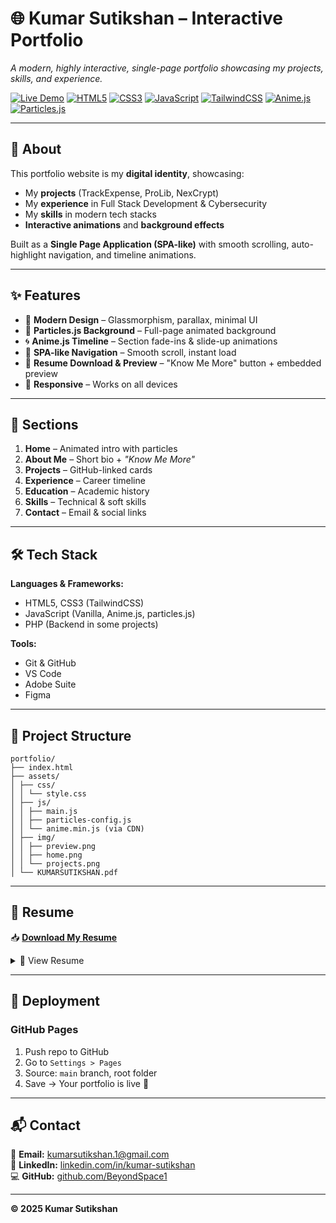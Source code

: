 # 🌐 Kumar Sutikshan – Interactive Portfolio
 
*A modern, highly interactive, single-page portfolio showcasing my projects, skills, and experience.*

[![Live Demo](https://img.shields.io/badge/Live_Demo-Click_Here-brightgreen?style=for-the-badge)](https://beyondspace1.github.io/portfolio/)
[![HTML5](https://img.shields.io/badge/HTML5-orange?logo=html5&logoColor=white)]()
[![CSS3](https://img.shields.io/badge/CSS3-blue?logo=css3&logoColor=white)]()
[![JavaScript](https://img.shields.io/badge/JavaScript-yellow?logo=javascript&logoColor=black)]()
[![TailwindCSS](https://img.shields.io/badge/TailwindCSS-38BDF8?logo=tailwindcss&logoColor=white)]()
[![Anime.js](https://img.shields.io/badge/Anime.js-red?logo=javascript&logoColor=white)]()
[![Particles.js](https://img.shields.io/badge/Particles.js-purple?logo=javascript&logoColor=white)]()

---

## 📜 About

This portfolio website is my **digital identity**, showcasing:
- My **projects** (TrackExpense, ProLib, NexCrypt)
- My **experience** in Full Stack Development & Cybersecurity
- My **skills** in modern tech stacks
- **Interactive animations** and **background effects**

Built as a **Single Page Application (SPA-like)** with smooth scrolling, auto-highlight navigation, and timeline animations.

---

## ✨ Features

- 🎨 **Modern Design** – Glassmorphism, parallax, minimal UI
- 🌌 **Particles.js Background** – Full-page animated background
- 🌀 **Anime.js Timeline** – Section fade-ins & slide-up animations
- 🚀 **SPA-like Navigation** – Smooth scroll, instant load
- 📄 **Resume Download & Preview** – "Know Me More" button + embedded preview
- 📱 **Responsive** – Works on all devices

---

## 📂 Sections

1. **Home** – Animated intro with particles  
2. **About Me** – Short bio + *"Know Me More"*  
3. **Projects** – GitHub-linked cards  
4. **Experience** – Career timeline  
5. **Education** – Academic history  
6. **Skills** – Technical & soft skills  
7. **Contact** – Email & social links

---

## 🛠️ Tech Stack

**Languages & Frameworks:**
- HTML5, CSS3 (TailwindCSS)
- JavaScript (Vanilla, Anime.js, particles.js)
- PHP (Backend in some projects)

**Tools:**
- Git & GitHub
- VS Code
- Adobe Suite
- Figma

---

## 📂 Project Structure
```plaintext
portfolio/
├── index.html
├── assets/
│ ├── css/
│ │ └── style.css
│ ├── js/
│ │ ├── main.js
│ │ ├── particles-config.js
│ │ └── anime.min.js (via CDN)
│ ├── img/
│ │ ├── preview.png
│ │ ├── home.png
│ │ └── projects.png
│ └── KUMARSUTIKSHAN.pdf
```

---

## 📄 Resume

📥 **[Download My Resume](assets/KUMARSUTIKSHAN.pdf)**

<details>
<summary>📜 View Resume</summary>

### **KUMAR SUTIKSHAN**  
📍 India | 📞 +91-9453993869 | 📧 [kumarsutikshan.1@gmail.com](mailto:kumarsutikshan.1@gmail.com)  
🔗 [LinkedIn](https://www.linkedin.com/in/kumar-sutikshan) | 💻 [GitHub](https://github.com/BeyondSpace1)

---

#### **Professional Summary**
Self-driven and detail-oriented Full Stack Web Developer with hands-on experience in PHP, MySQL, JavaScript, and modern frameworks. Skilled in UI/UX design, database architecture, and cybersecurity.

---

#### **Certifications**
- Advanced Executive Program in Cybersecurity – IIIT Bangalore & NPCI (2025)  
  *Enterprise Security, Web App Security, Malware Analysis, Ethical Hacking, VAPT*

---

#### **Projects**
- **TrackExpense** – Personal & team expense tracker with analytics ([GitHub](https://github.com/BeyondSpace1/expense-tracker))
- **NexCrypt** – Text encryption/decryption tool ([GitHub](https://github.com/BeyondSpace1/NexCrypt))
- **ProLib** – Library management system ([GitHub](https://github.com/BeyondSpace1/ProLib))

---

#### **Experience**
- **Full Stack Developer – Prashaar Innovations** *(May 2024 – April 2025)*  
  Built Core-PHP finance & healthcare apps, led backend integration, authored 50+ reports.

---

#### **Education**
- MCA – Mahatma Gandhi Kashi Vidyapith (2022–2024)  
- BCA – Dev Sanskriti Vishwavidyalaya (2019–2022)

---

#### **Skills**
- **Languages:** PHP, JavaScript, HTML5, CSS3, Python  
- **Frameworks/Libraries:** Bootstrap, TailwindCSS, jQuery, Anime.js, Particles.js, React, Next.js  
- **Databases:** MySQL, SQLite, MongoDB  
- **Tools:** Git, GitHub, WAMP/XAMPP, VS Code, Adobe Suite, Figma  
- **Concepts:** CRUD, REST APIs, Authentication, MVC, Data Encryption, UI/UX, Agile

---

</details>

---

## 🚀 Deployment

### **GitHub Pages**
1. Push repo to GitHub
2. Go to `Settings > Pages`
3. Source: `main` branch, root folder
4. Save → Your portfolio is live 🎉

---

## 📬 Contact

📧 **Email:** [kumarsutikshan.1@gmail.com](mailto:kumarsutikshan.1@gmail.com)  
🔗 **LinkedIn:** [linkedin.com/in/kumar-sutikshan](https://www.linkedin.com/in/kumar-sutikshan)  
💻 **GitHub:** [github.com/BeyondSpace1](https://github.com/BeyondSpace1)

---
**© 2025 Kumar Sutikshan**

